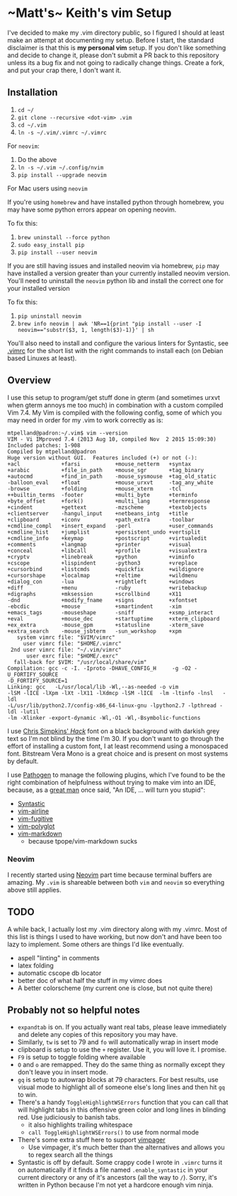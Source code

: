 # ~Matt's~ Keith's vim Setup

I've decided to make my .vim directory public, so I figured I should at least
make an attempt at documenting my setup. Before I start, the standard
disclaimer is that this is **my personal vim** setup. If you don't like
something and decide to change it, please don't submit a PR back to this
repository unless its a bug fix and not going to radically change things.
Create a fork, and put your crap there, I don't want it.

## Installation

1. `cd ~/`
2. `git clone --recursive <dot-vim> .vim`
3. `cd ~/.vim`
4. `ln -s ~/.vim/.vimrc ~/.vimrc`

For `neovim`:

1. Do the above
2. `ln -s ~/.vim ~/.config/nvim`
3. `pip install --upgrade neovim`

For Mac users using `neovim`

If you're using `homebrew` and have installed python through homebrew, 
you may have some python errors appear on opening neovim.
 
To fix this:

1. `brew uninstall --force python`
2. `sudo easy_install pip`
3. `pip install --user neovim`

If you are still having issues and installed neovim via homebrew, `pip` may
have installed a version greater than your currently installed neovim version.
You'll need to uninstall the `neovim` python lib and install the correct one
for your installed version

To fix this:

1. `pip uninstall neovim`
2. `brew info neovim | awk 'NR==1{print "pip install --user -I 
neovim=="substr($3, 1, length($3)-1)}' | sh`

You'll also need to install and configure the various linters for Syntastic,
see [.vimrc](/.vimrc) for the short list with the right commands to install
each (on Debian based Linuxes at least).

## Overview

I use this setup to program/get stuff done in gterm (and sometimes urxvt when
gterm annoys me too much) in combination with a custom compiled Vim 7.4. My Vim
is compiled with the following config, some of which you may need in order for
my .vim to work correctly as is:

```
mtpelland@padron:~/.vim$ vim --version
VIM - Vi IMproved 7.4 (2013 Aug 10, compiled Nov  2 2015 15:09:30)
Included patches: 1-908
Compiled by mtpelland@padron
Huge version without GUI.  Features included (+) or not (-):
+acl             +farsi           +mouse_netterm   +syntax
+arabic          +file_in_path    +mouse_sgr       +tag_binary
+autocmd         +find_in_path    -mouse_sysmouse  +tag_old_static
-balloon_eval    +float           +mouse_urxvt     -tag_any_white
-browse          +folding         +mouse_xterm     -tcl
++builtin_terms  -footer          +multi_byte      +terminfo
+byte_offset     +fork()          +multi_lang      +termresponse
+cindent         +gettext         -mzscheme        +textobjects
+clientserver    -hangul_input    +netbeans_intg   +title
+clipboard       +iconv           +path_extra      -toolbar
+cmdline_compl   +insert_expand   -perl            +user_commands
+cmdline_hist    +jumplist        +persistent_undo +vertsplit
+cmdline_info    +keymap          +postscript      +virtualedit
+comments        +langmap         +printer         +visual
+conceal         +libcall         +profile         +visualextra
+cryptv          +linebreak       +python          +viminfo
+cscope          +lispindent      -python3         +vreplace
+cursorbind      +listcmds        +quickfix        +wildignore
+cursorshape     +localmap        +reltime         +wildmenu
+dialog_con      -lua             +rightleft       +windows
+diff            +menu            -ruby            +writebackup
+digraphs        +mksession       +scrollbind      +X11
-dnd             +modify_fname    +signs           +xfontset
-ebcdic          +mouse           +smartindent     -xim
+emacs_tags      -mouseshape      -sniff           +xsmp_interact
+eval            +mouse_dec       +startuptime     +xterm_clipboard
+ex_extra        -mouse_gpm       +statusline      -xterm_save
+extra_search    -mouse_jsbterm   -sun_workshop    +xpm
   system vimrc file: "$VIM/vimrc"
     user vimrc file: "$HOME/.vimrc"
 2nd user vimrc file: "~/.vim/vimrc"
      user exrc file: "$HOME/.exrc"
  fall-back for $VIM: "/usr/local/share/vim"
Compilation: gcc -c -I. -Iproto -DHAVE_CONFIG_H     -g -O2 -U_FORTIFY_SOURCE
-D_FORTIFY_SOURCE=1
Linking: gcc   -L/usr/local/lib -Wl,--as-needed -o vim
-lSM -lICE -lXpm -lXt -lX11 -lXdmcp -lSM -lICE  -lm -ltinfo -lnsl   -ldl
-L/usr/lib/python2.7/config-x86_64-linux-gnu -lpython2.7 -lpthread -ldl -lutil
-lm -Xlinker -export-dynamic -Wl,-O1 -Wl,-Bsymbolic-functions
```

I use [Chris Simpkins' _Hack_](https://github.com/chrissimpkins/Hack)
font on a black background with darkish grey text so I'm not blind by the time
I'm 30. If you don't want to go through the effort of installing a custom font,
I at least recommend using a monospaced font. Bitstream Vera Mono is a great
choice and is present on most systems by default.

I use [Pathogen](https://github.com/tpope/vim-pathogen) to manage the following
plugins, which I've found to be the right combination of helpfulness without
trying to make vim into an IDE, because, as a
[great man](http://c.learncodethehardway.org/book/ex0.html) once said, "An IDE,
... will turn you stupid":

- [Syntastic](https://github.com/scrooloose/syntastic)
- [vim-airline](https://github.com/vim-airline/vim-airline)
- [vim-fugitive](https://github.com/tpope/vim-fugitive)
- [vim-polyglot](https://github.com/sheerun/vim-polyglot)
- [vim-markdown](https://github.com/plasticboy/vim-markdown)
  - because tpope/vim-markdown sucks

### Neovim

I recently started using [Neovim](https://github.com/neovim/neovim) part time
because terminal buffers are amazing. My `.vim` is shareable between both `vim`
and `neovim` so everything above still applies.

## TODO

A while back, I actually lost my .vim directory along with my .vimrc. Most of
this list is things I used to have working, but now don't and have been too
lazy to implement. Some others are things I'd like eventually.

- aspell "linting" in comments
- latex folding
- automatic cscope db locator
- better doc of what half the stuff in my vimrc does
- A better colorscheme (my current one is close, but not quite there)

## Probably not so helpful notes

- `expandtab` is on. If you actually want real tabs, please leave immediately
  and delete any copies of this repository you may have.
- Similarly, `tw` is set to 79 and `fo` will automatically wrap in insert mode
- clipboard is setup to use the `+` register. Use it, you will love it. I
  promise.
- `F9` is setup to toggle folding where available
- `O` and `o` are remapped. They do the same thing as normally except they
  don't leave you in insert mode.
- `gq` is setup to autowrap blocks at 79 characters. For best results, use
  visual mode to highlight all of someone else's long lines and then hit `gq`
  to win.
- There's a handy `ToggleHighlightWSErrors` function that you can call that
  will highlight tabs in this offensive green color and long lines in blinding
  red. Use judiciously to banish tabs.
  - it also highlights trailing whitespace
  - `call ToggleHighlightWSErrors()` to use from normal mode
- There's some extra stuff here to support
  [vimpager](https://github.com/rkitover/vimpager)
  - Use vimpager, it's much better than the alternatives and allows you to
    regex search all the things
- Syntastic is off by default. Some crappy code I wrote in `.vimrc` turns it on
  automatically if it finds a file named `.enable_syntastic` in your current
  directory or any of it's ancestors (all the way to `/`). Sorry, it's written
  in Python because I'm not yet a hardcore enough vim ninja.
